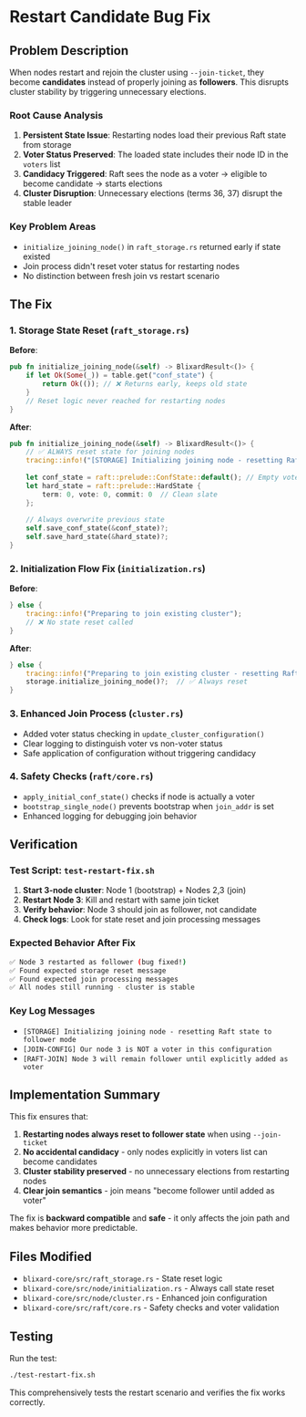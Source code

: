 # Restart Candidate Bug Fix

## Problem Description

When nodes restart and rejoin the cluster using `--join-ticket`, they become **candidates** instead of properly joining as **followers**. This disrupts cluster stability by triggering unnecessary elections.

### Root Cause Analysis

1. **Persistent State Issue**: Restarting nodes load their previous Raft state from storage
2. **Voter Status Preserved**: The loaded state includes their node ID in the `voters` list
3. **Candidacy Triggered**: Raft sees the node as a voter → eligible to become candidate → starts elections
4. **Cluster Disruption**: Unnecessary elections (terms 36, 37) disrupt the stable leader

### Key Problem Areas

- `initialize_joining_node()` in `raft_storage.rs` returned early if state existed
- Join process didn't reset voter status for restarting nodes
- No distinction between fresh join vs restart scenario

## The Fix

### 1. Storage State Reset (`raft_storage.rs`)

**Before**: 
```rust
pub fn initialize_joining_node(&self) -> BlixardResult<()> {
    if let Ok(Some(_)) = table.get("conf_state") {
        return Ok(()); // ❌ Returns early, keeps old state
    }
    // Reset logic never reached for restarting nodes
}
```

**After**:
```rust
pub fn initialize_joining_node(&self) -> BlixardResult<()> {
    // ✅ ALWAYS reset state for joining nodes
    tracing::info!("[STORAGE] Initializing joining node - resetting Raft state to follower mode");
    
    let conf_state = raft::prelude::ConfState::default(); // Empty voters
    let hard_state = raft::prelude::HardState {
        term: 0, vote: 0, commit: 0  // Clean slate
    };
    
    // Always overwrite previous state
    self.save_conf_state(&conf_state)?;
    self.save_hard_state(&hard_state)?;
}
```

### 2. Initialization Flow Fix (`initialization.rs`)

**Before**:
```rust
} else {
    tracing::info!("Preparing to join existing cluster");
    // ❌ No state reset called
}
```

**After**:
```rust
} else {
    tracing::info!("Preparing to join existing cluster - resetting Raft state");
    storage.initialize_joining_node()?;  // ✅ Always reset
}
```

### 3. Enhanced Join Process (`cluster.rs`)

- Added voter status checking in `update_cluster_configuration()`
- Clear logging to distinguish voter vs non-voter status
- Safe application of configuration without triggering candidacy

### 4. Safety Checks (`raft/core.rs`)

- `apply_initial_conf_state()` checks if node is actually a voter
- `bootstrap_single_node()` prevents bootstrap when `join_addr` is set
- Enhanced logging for debugging join behavior

## Verification

### Test Script: `test-restart-fix.sh`

1. **Start 3-node cluster**: Node 1 (bootstrap) + Nodes 2,3 (join)
2. **Restart Node 3**: Kill and restart with same join ticket
3. **Verify behavior**: Node 3 should join as follower, not candidate
4. **Check logs**: Look for state reset and join processing messages

### Expected Behavior After Fix

```bash
✅ Node 3 restarted as follower (bug fixed!)
✅ Found expected storage reset message
✅ Found expected join processing messages  
✅ All nodes still running - cluster is stable
```

### Key Log Messages

- `[STORAGE] Initializing joining node - resetting Raft state to follower mode`
- `[JOIN-CONFIG] Our node 3 is NOT a voter in this configuration`
- `[RAFT-JOIN] Node 3 will remain follower until explicitly added as voter`

## Implementation Summary

This fix ensures that:

1. **Restarting nodes always reset to follower state** when using `--join-ticket`
2. **No accidental candidacy** - only nodes explicitly in voters list can become candidates
3. **Cluster stability preserved** - no unnecessary elections from restarting nodes
4. **Clear join semantics** - join means "become follower until added as voter"

The fix is **backward compatible** and **safe** - it only affects the join path and makes behavior more predictable.

## Files Modified

- `blixard-core/src/raft_storage.rs` - State reset logic
- `blixard-core/src/node/initialization.rs` - Always call state reset  
- `blixard-core/src/node/cluster.rs` - Enhanced join configuration
- `blixard-core/src/raft/core.rs` - Safety checks and voter validation

## Testing

Run the test:
```bash
./test-restart-fix.sh
```

This comprehensively tests the restart scenario and verifies the fix works correctly.